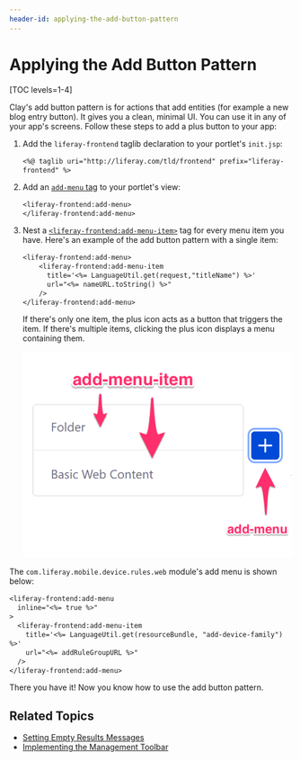 ```yaml
---
header-id: applying-the-add-button-pattern
---
```


# Applying the Add Button Pattern

[TOC levels=1-4]

Clay's add button pattern is for actions that add entities (for example 
a new blog entry button). It gives you a clean, minimal UI. You can use it in 
any of your app's screens. Follow these steps to add a plus button to your app:

1.  Add the `liferay-frontend` taglib declaration to your portlet's `init.jsp`:

    ```markup
    <%@ taglib uri="http://liferay.com/tld/frontend" prefix="liferay-frontend" %>
    ```

2.  Add an [`add-menu` tag](@app-ref@/frontend-taglib/latest/taglibdocs/liferay-frontend/add-menu.html) 
    to your portlet's view:

    ```markup
    <liferay-frontend:add-menu>
    </liferay-frontend:add-menu>
    ```

3.  Nest a [`<liferay-frontend:add-menu-item>`](@app-ref@/frontend-taglib/latest/taglibdocs/liferay-frontend/add-menu-item.html) 
    tag for every menu item you have. Here's an example of the add button 
    pattern with a single item:

    ```markup
    <liferay-frontend:add-menu>
        <liferay-frontend:add-menu-item 
          title='<%= LanguageUtil.get(request,"titleName") %>' 
          url="<%= nameURL.toString() %>" 
        />
    </liferay-frontend:add-menu>
    ```

    If there's only one item, the plus icon acts as a button that triggers the 
    item. If there's multiple items, clicking the plus icon displays a menu 
    containing them. 

    ![Figure 1: The add button pattern consists of an `add-menu` tag and at least one `add-menu-item` tag.](../../../images/add-button-diagram.png)

The `com.liferay.mobile.device.rules.web` module's add menu is shown below:

```markup
<liferay-frontend:add-menu
  inline="<%= true %>"
>
  <liferay-frontend:add-menu-item
    title='<%= LanguageUtil.get(resourceBundle, "add-device-family") %>'
    url="<%= addRuleGroupURL %>"
  />
</liferay-frontend:add-menu>
```

There you have it! Now you know how to use the add button pattern. 

## Related Topics

- [Setting Empty Results Messages](/docs/7-2/frameworks/-/knowledge_base/f/setting-empty-results-messages)
- [Implementing the Management Toolbar](/docs/7-2/frameworks/-/knowledge_base/f/implementing-the-management-toolbar)
